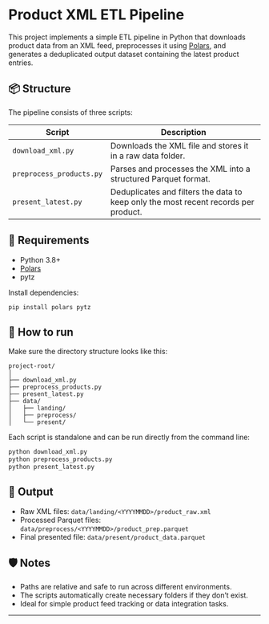 # Product XML ETL Pipeline

This project implements a simple ETL pipeline in Python that downloads product data from an XML feed, preprocesses it using [Polars](https://www.pola.rs/), and generates a deduplicated output dataset containing the latest product entries.

## 📦 Structure

The pipeline consists of three scripts:

| Script                  | Description                                        |
|------------------------|----------------------------------------------------|
| `download_xml.py`      | Downloads the XML file and stores it in a raw data folder. |
| `preprocess_products.py` | Parses and processes the XML into a structured Parquet format. |
| `present_latest.py`    | Deduplicates and filters the data to keep only the most recent records per product. |

## 🧰 Requirements

- Python 3.8+
- [Polars](https://pola-rs.github.io/polars/py-polars/html/)
- pytz

Install dependencies:

```bash
pip install polars pytz
```

## 🚀 How to run

Make sure the directory structure looks like this:

```
project-root/
│
├── download_xml.py
├── preprocess_products.py
├── present_latest.py
├── data/
│   ├── landing/
│   ├── preprocess/
│   └── present/
```

Each script is standalone and can be run directly from the command line:

```bash
python download_xml.py
python preprocess_products.py
python present_latest.py
```

## 📁 Output

- Raw XML files: `data/landing/<YYYYMMDD>/product_raw.xml`
- Processed Parquet files: `data/preprocess/<YYYYMMDD>/product_prep.parquet`
- Final presented file: `data/present/product_data.parquet`

## 🛡️ Notes

- Paths are relative and safe to run across different environments.
- The scripts automatically create necessary folders if they don’t exist.
- Ideal for simple product feed tracking or data integration tasks.

---
